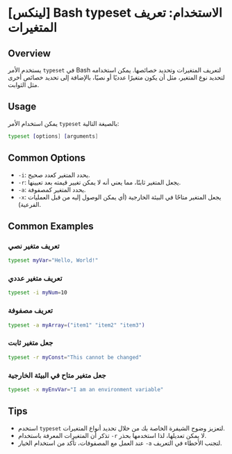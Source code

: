 # [لينكس] Bash typeset الاستخدام: تعريف المتغيرات

## Overview
يستخدم الأمر `typeset` في Bash لتعريف المتغيرات وتحديد خصائصها. يمكن استخدامه لتحديد نوع المتغير، مثل أن يكون متغيرًا عدديًا أو نصيًا، بالإضافة إلى تحديد خصائص أخرى مثل الثوابت.

## Usage
يمكن استخدام الأمر `typeset` بالصيغة التالية:

```bash
typeset [options] [arguments]
```

## Common Options
- `-i`: يحدد المتغير كعدد صحيح.
- `-r`: يجعل المتغير ثابتًا، مما يعني أنه لا يمكن تغيير قيمته بعد تعيينها.
- `-a`: يحدد المتغير كمصفوفة.
- `-x`: يجعل المتغير متاحًا في البيئة الخارجية (أي يمكن الوصول إليه من قبل العمليات الفرعية).

## Common Examples
### تعريف متغير نصي
```bash
typeset myVar="Hello, World!"
```

### تعريف متغير عددي
```bash
typeset -i myNum=10
```

### تعريف مصفوفة
```bash
typeset -a myArray=("item1" "item2" "item3")
```

### جعل متغير ثابت
```bash
typeset -r myConst="This cannot be changed"
```

### جعل متغير متاح في البيئة الخارجية
```bash
typeset -x myEnvVar="I am an environment variable"
```

## Tips
- استخدم `typeset` لتعزيز وضوح الشيفرة الخاصة بك من خلال تحديد أنواع المتغيرات.
- تذكر أن المتغيرات المعرفة باستخدام `-r` لا يمكن تعديلها، لذا استخدمها بحذر.
- عند العمل مع المصفوفات، تأكد من استخدام الخيار `-a` لتجنب الأخطاء في التعريف.